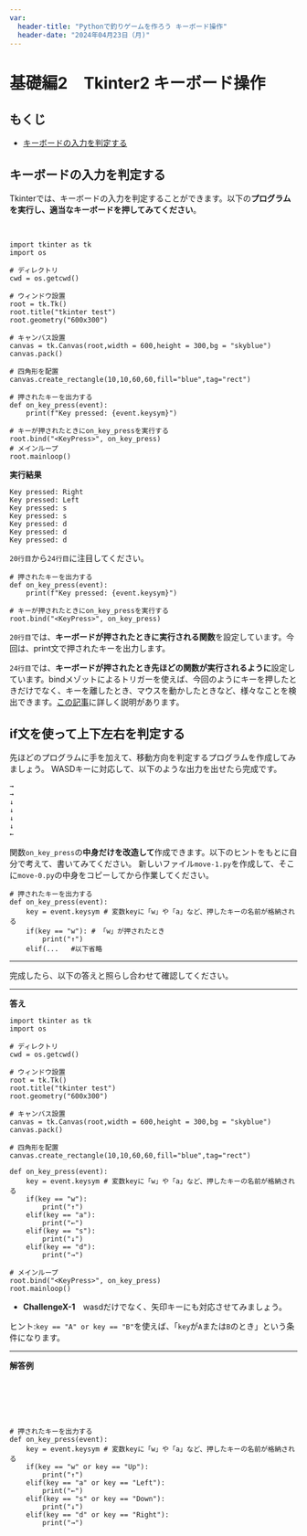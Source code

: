 ```yaml
---
var:
  header-title: "Pythonで釣りゲームを作ろう キーボード操作"
  header-date: "2024年04月23日（月)"
---
```


# 基礎編2　Tkinter2 キーボード操作 

## もくじ

-  [キーボードの入力を判定する](basic02.html#キーボードの入力を判定する) 

## キーボードの入力を判定する

Tkinterでは、キーボードの入力を判定することができます。以下の**プログラムを実行し、適当なキーボードを押してみてください**。

</br>

```python{.numberLines caption="move-0.py"}
import tkinter as tk
import os

# ディレクトリ
cwd = os.getcwd()

# ウィンドウ設置
root = tk.Tk()
root.title("tkinter test")
root.geometry("600x300")

# キャンバス設置
canvas = tk.Canvas(root,width = 600,height = 300,bg = "skyblue")
canvas.pack()

# 四角形を配置
canvas.create_rectangle(10,10,60,60,fill="blue",tag="rect")

# 押されたキーを出力する
def on_key_press(event):
    print(f"Key pressed: {event.keysym}")
    
# キーが押されたときにon_key_pressを実行する
root.bind("<KeyPress>", on_key_press)
# メインループ
root.mainloop()
```

**<i class="fa-solid fa-terminal"></i> 実行結果**

```
Key pressed: Right
Key pressed: Left
Key pressed: s
Key pressed: s
Key pressed: d
Key pressed: d
Key pressed: d
```

`20行目`から`24行目`に注目してください。

```python{.numberLines startFrom="19" caption="move-0.py(抜粋)"}
# 押されたキーを出力する
def on_key_press(event):
    print(f"Key pressed: {event.keysym}")
    
# キーが押されたときにon_key_pressを実行する
root.bind("<KeyPress>", on_key_press)
```

`20行目`では、**キーボードが押されたときに実行される関数**を設定しています。今回は、print文で押されたキーを出力します。

`24行目`では、**キーボードが押されたとき先ほどの関数が実行されるように**設定しています。bindメゾットによるトリガーを使えば、今回のようにキーを押したときだけでなく、キーを離したとき、マウスを動かしたときなど、様々なことを検出できます。[この記事](https://denno-sekai.com/tkinter-bind/)に詳しく説明があります。

## if文を使って上下左右を判定する

先ほどのプログラムに手を加えて、移動方向を判定するプログラムを作成してみましょう。
WASDキーに対応して、以下のような出力を出せたら完成です。

```
→
→
↓
↓
↓
↓
←
```
関数`on_key_press`の**中身だけを改造して**作成できます。以下のヒントをもとに自分で考えて、書いてみてください。
新しいファイル`move-1.py`を作成して、そこに`move-0.py`の中身をコピーしてから作業してください。

```python{.numberLines startFrom="19" caption="ヒント"}
# 押されたキーを出力する
def on_key_press(event):
    key = event.keysym # 変数keyに「w」や「a」など、押したキーの名前が格納される
    if(key == "w"): # 「w」が押されたとき
        print("↑")
    elif(...   #以下省略
```
---

完成したら、以下の答えと照らし合わせて確認してください。

---

**<i class="fa-solid fa-terminal"></i> 答え**

```python{.numberLines caption="move-1.py"}
import tkinter as tk
import os

# ディレクトリ
cwd = os.getcwd()

# ウィンドウ設置
root = tk.Tk()
root.title("tkinter test")
root.geometry("600x300")

# キャンバス設置
canvas = tk.Canvas(root,width = 600,height = 300,bg = "skyblue")
canvas.pack()

# 四角形を配置
canvas.create_rectangle(10,10,60,60,fill="blue",tag="rect")

def on_key_press(event):
    key = event.keysym # 変数keyに「w」や「a」など、押したキーの名前が格納される
    if(key == "w"):
        print("↑")
    elif(key == "a"):
        print("←")
    elif(key == "s"):
        print("↓")
    elif(key == "d"):
        print("→")

# メインループ
root.bind("<KeyPress>", on_key_press)
root.mainloop()
```

- **ChallengeX-1**　wasdだけでなく、矢印キーにも対応させてみましょう。

ヒント:<span class="masked">`key == "A" or key == "B"`を使えば、「`key`が`A`または`B`のとき」という条件になります。</span>

---

**<i class="fa-solid fa-check"></i>解答例**

<br><br><br><br>

```python{.numberLines startFrom="19" caption="解答"}
# 押されたキーを出力する
def on_key_press(event):
    key = event.keysym # 変数keyに「w」や「a」など、押したキーの名前が格納される
    if(key == "w" or key == "Up"):
        print("↑")
    elif(key == "a" or key == "Left"):
        print("←")
    elif(key == "s" or key == "Down"):
        print("↓")
    elif(key == "d" or key == "Right"):
        print("→")
```